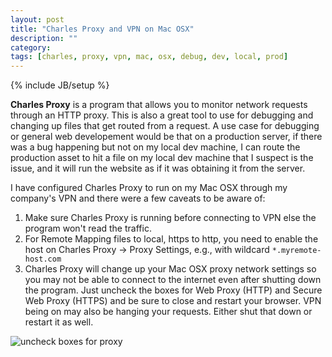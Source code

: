 ```yaml
---
layout: post
title: "Charles Proxy and VPN on Mac OSX"
description: ""
category: 
tags: [charles, proxy, vpn, mac, osx, debug, dev, local, prod]
---
```

{% include JB/setup %}

**Charles Proxy** is a program that allows you to monitor network requests through an HTTP proxy. This is also a great tool to use for debugging and changing up files that get routed from a request. A use case for debugging or general web developement would be that on a production server, if there was a bug happening but not on my local dev machine, I can route the production asset to hit a file on my local dev machine that I suspect is the issue, and it will run the website as if it was obtaining it from the server.

I have configured Charles Proxy to run on my Mac OSX through my company's VPN and there were a few caveats to be aware of:

1. Make sure Charles Proxy is running before connecting to VPN else the program won't read the traffic.
2. For Remote Mapping files to local, https to http, you need to enable the host on Charles Proxy -> Proxy Settings, e.g., with wildcard `*.myremote-host.com`
3. Charles Proxy will change up your Mac OSX proxy network settings so you may not be able to connect to the internet even after shutting down the program. Just uncheck the boxes for Web Proxy (HTTP) and Secure Web Proxy (HTTPS) and be sure to close and restart your browser. VPN being on may also be hanging your requests. Either shut that down or restart it as well.

![uncheck boxes for proxy](http://f.cl.ly/items/19153u363V1p2C40373F/Screen%20Shot%202013-01-28%20at%207.35.42%20PM.png)
